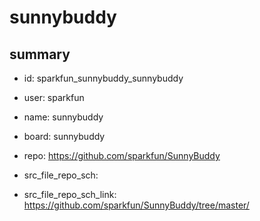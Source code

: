 # sunnybuddy
 
## summary 
* id: sparkfun_sunnybuddy_sunnybuddy
* user: sparkfun
* name: sunnybuddy
* board: sunnybuddy
* repo: https://github.com/sparkfun/SunnyBuddy



* src_file_repo_sch: 
* src_file_repo_sch_link: https://github.com/sparkfun/SunnyBuddy/tree/master/




